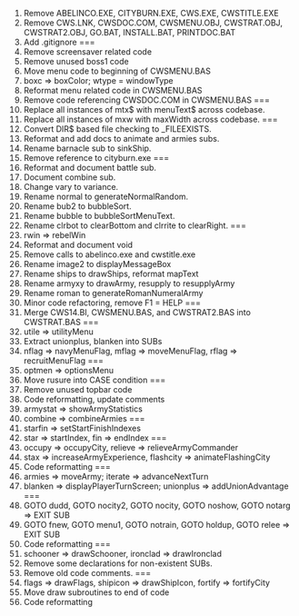 1. Remove ABELINCO.EXE, CITYBURN.EXE, CWS.EXE, CWSTITLE.EXE
2. Remove CWS.LNK, CWSDOC.COM, CWSMENU.OBJ, CWSTRAT.OBJ, CWSTRAT2.OBJ, GO.BAT, INSTALL.BAT, PRINTDOC.BAT
3. Add .gitignore
===
4. Remove screensaver related code
5. Remove unused boss1 code
6. Move menu code to beginning of CWSMENU.BAS
7. boxc => boxColor; wtype = windowType
8. Reformat menu related code in CWSMENU.BAS
9. Remove code referencing CWSDOC.COM in CWSMENU.BAS
===
10. Replace all instances of mtx$ with menuText$ across codebase.
11. Replace all instances of mxw with maxWidth across codebase.
===
12. Convert DIR$ based file checking to _FILEEXISTS.
13. Reformat and add docs to animate and armies subs.
14. Rename barnacle sub to sinkShip.
15. Remove reference to cityburn.exe
===
16. Reformat and document battle sub.
17. Document combine sub.
18. Change vary to variance.
19. Rename normal to generateNormalRandom.
20. Rename bub2 to bubbleSort.
21. Rename bubble to bubbleSortMenuText.
22. Rename clrbot to clearBottom and clrrite to clearRight.
===
23. rwin => rebelWin
24. Reformat and document void
25. Remove calls to abelinco.exe and cwstitle.exe
26. Rename image2 to displayMessageBox
27. Rename ships to drawShips, reformat mapText
28. Rename armyxy to drawArmy, resupply to resupplyArmy
29. Rename roman to generateRomanNumeralArmy
30. Minor code refactoring, remove F1 = HELP
===
31. Merge CWS14.BI, CWSMENU.BAS, and CWSTRAT2.BAS into CWSTRAT.BAS
===
32. utile => utilityMenu
33. Extract unionplus, blanken into SUBs
34. nflag => navyMenuFlag, mflag => moveMenuFlag, rflag => recruitMenuFlag
===
35. optmen => optionsMenu
36. Move rusure into CASE condition
===
37. Remove unused topbar code
38. Code reformatting, update comments
39. armystat => showArmyStatistics
40. combine => combineArmies
===
41. starfin => setStartFinishIndexes
42. star => startIndex, fin => endIndex
===
43. occupy => occupyCity, relieve => relieveArmyCommander
44. stax => increaseArmyExperience, flashcity => animateFlashingCity
45. Code reformatting
===
46. armies => moveArmy; iterate => advanceNextTurn
47. blanken => displayPlayerTurnScreen; unionplus => addUnionAdvantage
===
48. GOTO dudd, GOTO nocity2, GOTO nocity, GOTO noshow, GOTO notarg => EXIT SUB
49. GOTO fnew, GOTO menu1, GOTO notrain, GOTO holdup, GOTO relee => EXIT SUB
50. Code reformatting
===
51. schooner => drawSchooner, ironclad => drawIronclad
52. Remove some declarations for non-existent SUBs.
53. Remove old code comments.
===
54. flags => drawFlags, shipicon => drawShipIcon, fortify => fortifyCity
55. Move draw subroutines to end of code
56. Code reformatting